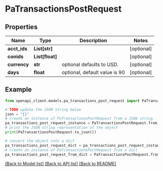 # PaTransactionsPostRequest


## Properties

Name | Type | Description | Notes
------------ | ------------- | ------------- | -------------
**acct_ids** | **List[str]** |  | [optional] 
**conids** | **List[float]** |  | [optional] 
**currency** | **str** | optional defaults to USD. | [optional] 
**days** | **float** | optional, default value is 90 | [optional] 

## Example

```python
from openapi_client.models.pa_transactions_post_request import PaTransactionsPostRequest

# TODO update the JSON string below
json = "{}"
# create an instance of PaTransactionsPostRequest from a JSON string
pa_transactions_post_request_instance = PaTransactionsPostRequest.from_json(json)
# print the JSON string representation of the object
print(PaTransactionsPostRequest.to_json())

# convert the object into a dict
pa_transactions_post_request_dict = pa_transactions_post_request_instance.to_dict()
# create an instance of PaTransactionsPostRequest from a dict
pa_transactions_post_request_from_dict = PaTransactionsPostRequest.from_dict(pa_transactions_post_request_dict)
```
[[Back to Model list]](../README.md#documentation-for-models) [[Back to API list]](../README.md#documentation-for-api-endpoints) [[Back to README]](../README.md)


